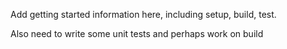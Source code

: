 Add getting started information here, including setup, build, test.

Also need to write some unit tests and perhaps work on build


